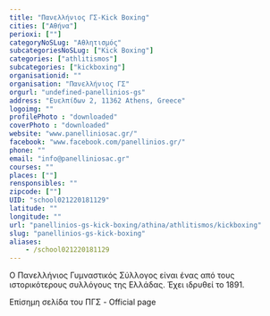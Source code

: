 ```yaml
---
title: "Πανελλήνιος ΓΣ-Kick Boxing"
cities: ["Αθήνα"]
perioxi: [""]
categoryNoSLug: "Αθλητισμός"
subcategoriesNoSLug: ["Kick Boxing"]
categories: ["athlitismos"]
subcategories: ["kickboxing"]
organisationid: ""
organisation: "Πανελλήνιος ΓΣ"
orgurl: "undefined-panellinios-gs"
address: "Ευελπίδων 2, 11362 Athens, Greece"
logoimg: ""
profilePhoto : "downloaded"
coverPhoto : "downloaded"
website: "www.panelliniosac.gr/"
facebook: "www.facebook.com/panellinios.gr/"
phone: ""
email: "info@panelliniosac.gr"
courses: ""
places: [""]
rensponsibles: ""
zipcode: [""]
UID: "school021220181129"
latitude: ""
longitude: ""
url: "panellinios-gs-kick-boxing/athina/athlitismos/kickboxing"
slug: "panellinios-gs-kick-boxing"
aliases:
    - /school021220181129
---
```



Ο Πανελλήνιος Γυμναστικός Σύλλογος είναι ένας από τους ιστορικότερους συλλόγους της Ελλάδας. Έχει ιδρυθεί το 1891.

Επίσημη σελίδα του ΠΓΣ - Official page